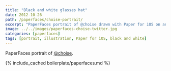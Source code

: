 ```yaml
---
title: "Black and white glasses hat"
date: 2012-10-26
path: /paperfaces/choise-portrait/
excerpt: "PaperFaces portrait of @choise drawn with Paper for iOS on an iPad."
image: ../../images/paperfaces-choise-twitter.jpg
categories: [paperfaces]
tags: [portrait, illustration, Paper for iOS, black and white]
---
```


PaperFaces portrait of [@choise](https://twitter.com/choise).

{% include_cached boilerplate/paperfaces.md %}
